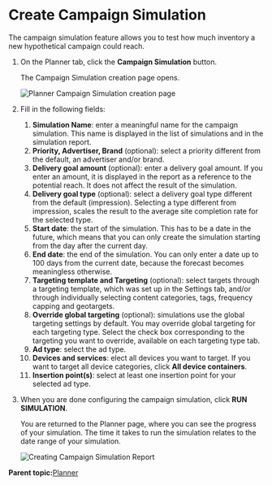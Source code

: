 # Create Campaign Simulation

The campaign simulation feature allows you to test how much inventory a new hypothetical campaign could reach.

1.  On the Planner tab, click the **Campaign Simulation** button.

    The Campaign Simulation creation page opens.

    ![Planner Campaign Simulation creation page](../../image/pulse_planner_campaign_simulation_creation_page.png)

2.  Fill in the following fields:
    1.  **Simulation Name**: enter a meaningful name for the campaign simulation. This name is displayed in the list of simulations and in the simulation report.
    2.  **Priority, Advertiser, Brand** \(optional\): select a priority different from the default, an advertiser and/or brand.
    3.  **Delivery goal amount** \(optional\): enter a delivery goal amount. If you enter an amount, it is displayed in the report as a reference to the potential reach. It does not affect the result of the simulation.
    4.  **Delivery goal type** \(optional\): select a delivery goal type different from the default \(impression\). Selecting a type different from impression, scales the result to the average site completion rate for the selected type.
    5.  **Start date**: the start of the simulation. This has to be a date in the future, which means that you can only create the simulation starting from the day after the current day.
    6.  **End date**: the end of the simulation. You can only enter a date up to 100 days from the current date, because the forecast becomes meaningless otherwise.
    7.  **Targeting template and Targeting** \(optional\): select targets through a targeting template, which was set up in the Settings tab, and/or through individually selecting content categories, tags, frequency capping and geotargets.
    8.  **Override global targeting** \(optional\): simulations use the global targeting settings by default. You may override global targeting for each targeting type. Select the check box corresponding to the targeting you want to override, available on each targeting type tab.
    9.  **Ad type**: select the ad type.
    10. **Devices and services**: elect all devices you want to target. If you want to target all device categories, click **All device containers**.
    11. **Insertion point\(s\)**: select at least one insertion point for your selected ad type.
3.  When you are done configuring the campaign simulation, click **RUN SIMULATION**.

    You are returned to the Planner page, where you can see the progress of your simulation. The time it takes to run the simulation relates to the date range of your simulation.

    ![Creating Campaign Simulation Report](../../image/pulse_planner_create_campaign_simulation_report.png)


**Parent topic:**[Planner](../../../oadtech/ad_serving/ug/planner_introduction_forecasting.md)

